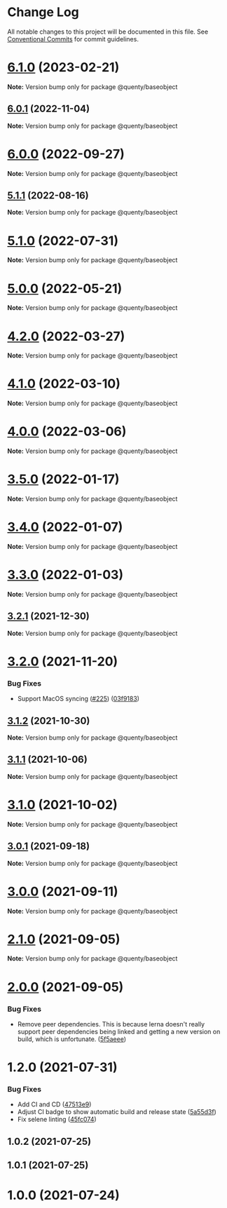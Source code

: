 # Change Log

All notable changes to this project will be documented in this file.
See [Conventional Commits](https://conventionalcommits.org) for commit guidelines.

# [6.1.0](https://github.com/Quenty/NevermoreEngine/compare/@quenty/baseobject@6.0.1...@quenty/baseobject@6.1.0) (2023-02-21)

**Note:** Version bump only for package @quenty/baseobject





## [6.0.1](https://github.com/Quenty/NevermoreEngine/compare/@quenty/baseobject@6.0.0...@quenty/baseobject@6.0.1) (2022-11-04)

**Note:** Version bump only for package @quenty/baseobject





# [6.0.0](https://github.com/Quenty/NevermoreEngine/compare/@quenty/baseobject@5.1.1...@quenty/baseobject@6.0.0) (2022-09-27)

**Note:** Version bump only for package @quenty/baseobject





## [5.1.1](https://github.com/Quenty/NevermoreEngine/compare/@quenty/baseobject@5.1.0...@quenty/baseobject@5.1.1) (2022-08-16)

**Note:** Version bump only for package @quenty/baseobject





# [5.1.0](https://github.com/Quenty/NevermoreEngine/compare/@quenty/baseobject@5.0.0...@quenty/baseobject@5.1.0) (2022-07-31)

**Note:** Version bump only for package @quenty/baseobject





# [5.0.0](https://github.com/Quenty/NevermoreEngine/compare/@quenty/baseobject@4.2.0...@quenty/baseobject@5.0.0) (2022-05-21)

**Note:** Version bump only for package @quenty/baseobject





# [4.2.0](https://github.com/Quenty/NevermoreEngine/compare/@quenty/baseobject@4.1.0...@quenty/baseobject@4.2.0) (2022-03-27)

**Note:** Version bump only for package @quenty/baseobject





# [4.1.0](https://github.com/Quenty/NevermoreEngine/compare/@quenty/baseobject@4.0.0...@quenty/baseobject@4.1.0) (2022-03-10)

**Note:** Version bump only for package @quenty/baseobject





# [4.0.0](https://github.com/Quenty/NevermoreEngine/compare/@quenty/baseobject@3.5.0...@quenty/baseobject@4.0.0) (2022-03-06)

**Note:** Version bump only for package @quenty/baseobject





# [3.5.0](https://github.com/Quenty/NevermoreEngine/compare/@quenty/baseobject@3.4.0...@quenty/baseobject@3.5.0) (2022-01-17)

**Note:** Version bump only for package @quenty/baseobject





# [3.4.0](https://github.com/Quenty/NevermoreEngine/compare/@quenty/baseobject@3.3.0...@quenty/baseobject@3.4.0) (2022-01-07)

**Note:** Version bump only for package @quenty/baseobject





# [3.3.0](https://github.com/Quenty/NevermoreEngine/compare/@quenty/baseobject@3.2.1...@quenty/baseobject@3.3.0) (2022-01-03)

**Note:** Version bump only for package @quenty/baseobject





## [3.2.1](https://github.com/Quenty/NevermoreEngine/compare/@quenty/baseobject@3.2.0...@quenty/baseobject@3.2.1) (2021-12-30)

**Note:** Version bump only for package @quenty/baseobject





# [3.2.0](https://github.com/Quenty/NevermoreEngine/compare/@quenty/baseobject@3.1.2...@quenty/baseobject@3.2.0) (2021-11-20)


### Bug Fixes

* Support MacOS syncing ([#225](https://github.com/Quenty/NevermoreEngine/issues/225)) ([03f9183](https://github.com/Quenty/NevermoreEngine/commit/03f918392c6a5bdd33f8a17c38de371d1e06c67a))





## [3.1.2](https://github.com/Quenty/NevermoreEngine/compare/@quenty/baseobject@3.1.1...@quenty/baseobject@3.1.2) (2021-10-30)

**Note:** Version bump only for package @quenty/baseobject





## [3.1.1](https://github.com/Quenty/NevermoreEngine/compare/@quenty/baseobject@3.1.0...@quenty/baseobject@3.1.1) (2021-10-06)

**Note:** Version bump only for package @quenty/baseobject





# [3.1.0](https://github.com/Quenty/NevermoreEngine/compare/@quenty/baseobject@3.0.1...@quenty/baseobject@3.1.0) (2021-10-02)

**Note:** Version bump only for package @quenty/baseobject





## [3.0.1](https://github.com/Quenty/NevermoreEngine/compare/@quenty/baseobject@3.0.0...@quenty/baseobject@3.0.1) (2021-09-18)

**Note:** Version bump only for package @quenty/baseobject





# [3.0.0](https://github.com/Quenty/NevermoreEngine/compare/@quenty/baseobject@2.1.0...@quenty/baseobject@3.0.0) (2021-09-11)

**Note:** Version bump only for package @quenty/baseobject





# [2.1.0](https://github.com/Quenty/NevermoreEngine/compare/@quenty/baseobject@2.0.0...@quenty/baseobject@2.1.0) (2021-09-05)

**Note:** Version bump only for package @quenty/baseobject





# [2.0.0](https://github.com/Quenty/NevermoreEngine/compare/@quenty/baseobject@1.2.0...@quenty/baseobject@2.0.0) (2021-09-05)


### Bug Fixes

* Remove peer dependencies. This is because lerna doesn't really support peer dependencies being linked and getting a new version on build, which is unfortunate. ([5f5aeee](https://github.com/Quenty/NevermoreEngine/commit/5f5aeeea8de9975435309e53679f0ef7064f9dd0))





# 1.2.0 (2021-07-31)


### Bug Fixes

* Add CI and CD ([47513e9](https://github.com/Quenty/NevermoreEngine/commit/47513e9b568162707534af132396dd8756947dd3))
* Adjust CI badge to show automatic build and release state ([5a55d3f](https://github.com/Quenty/NevermoreEngine/commit/5a55d3f19bf8d66a760d67da9b56ed47fab74656))
* Fix selene linting ([45fc074](https://github.com/Quenty/NevermoreEngine/commit/45fc07489ee59127ac6582689f19a0e87c1e5b5a))



## 1.0.2 (2021-07-25)



## 1.0.1 (2021-07-25)



# 1.0.0 (2021-07-24)
